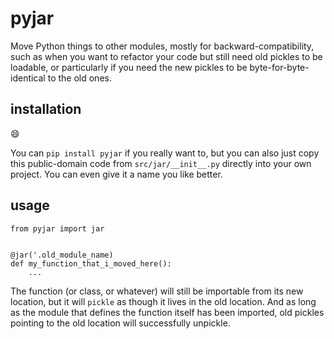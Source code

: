 # pyjar

Move Python things to other modules, mostly for
backward-compatibility, such as when you want to refactor your code
but still need old pickles to be loadable, or particularly if you need
the new pickles to be byte-for-byte-identical to the old ones.

## installation

😄

You can `pip install pyjar` if you really want to, but you can also just
copy this public-domain code from `src/jar/__init__.py` directly into
your own project. You can even give it a name you like better.


## usage

```
from pyjar import jar


@jar('.old_module_name)
def my_function_that_i_moved_here():
    ...
```

The function (or class, or whatever) will still be importable from its
new location, but it will `pickle` as though it lives in the old
location. And as long as the module that defines the function itself
has been imported, old pickles pointing to the old location will
successfully unpickle.

